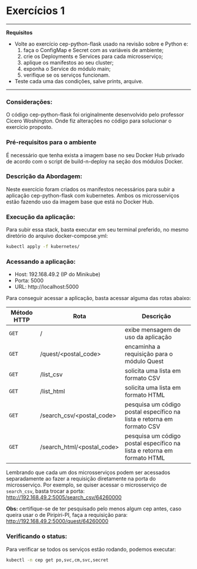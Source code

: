 # Exercícios 1

---
**Requisitos**

- Volte ao exercício cep-python-flask usado na revisão sobre e Python e:
    1. faça o ConfigMap e Secret com as variáveis de ambiente;
    1. crie os Deployments e Services para cada microsserviço;
    1. aplique os manifestos ao seu cluster;
    1. exponha o Service do módulo main;
    1. verifique se os serviços funcionam.
- Teste cada uma das condições, salve prints, arquive.

---

### Considerações:

O código cep-python-flask foi originalmente desenvolvido pelo professor Cicero Woshington. Onde fiz alterações no código para solucionar o exercício proposto.

### Pré-requisitos para o ambiente

É necessário que tenha exista a imagem base no seu Docker Hub privado de acordo com o script de build-n-deploy na seção dos módulos Docker.

### Descrição da Abordagem:

Neste exercício foram criados os manifestos necessários para subir a aplicação cep-python-flask com kubernetes. Ambos os microsserviços estão fazendo uso da imagem base que está no Docker Hub.

### Execução da aplicação:

Para subir essa stack, basta executar em seu terminal preferido, no mesmo diretório do arquivo docker-compose.yml:

```bash
kubectl apply -f kubernetes/
```

### Acessando a aplicação:

- Host: 192.168.49.2 (IP do Minikube)
- Porta: 5000
- URL: http://localhost:5000

Para conseguir acessar a aplicação, basta acessar alguma das rotas abaixo:

| Método HTTP | Rota | Descrição |
|-------------|------|-----------|
| `GET` | / | exibe mensagem de uso da aplicação |
| `GET` | /quest/<postal_code> | encaminha a requisição para o módulo Quest |
| `GET` | /list_csv | solicita uma lista em formato CSV |
| `GET` | /list_html | solicita uma lista em formato HTML |
| `GET` | /search_csv/<postal_code> | pesquisa um código postal específico na lista e retorna em formato CSV |
| `GET` | /search_html/<postal_code> |  pesquisa um código postal específico na lista e retorna em formato HTML |

Lembrando que cada um dos microsserviços podem ser acessados separadamente ao fazer
a requisição diretamente na porta do microsserviço. Por exemplo, se quiser acessar o
microsserviço de ```search_csv```, basta trocar a porta: http://192.168.49.2:5005/search_csv/64260000

**Obs:** certifique-se de ter pesquisado pelo menos algum cep antes, caso queira usar o de Piripiri-PI, faça a requisição para: http://192.168.49.2:5000/quest/64260000

### Verificando o status:

Para verificar se todos os serviços estão rodando, podemos executar:

```bash
kubectl -n cep get po,svc,cm,svc,secret
```
